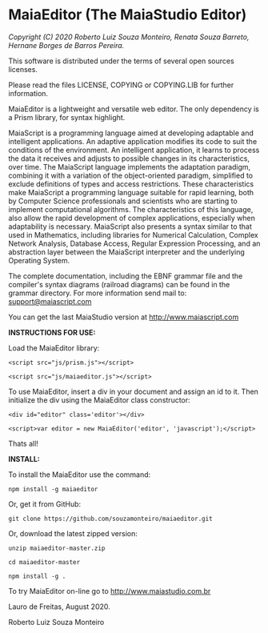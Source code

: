 # MaiaEditor (The MaiaStudio Editor)

*Copyright (C) 2020 Roberto Luiz Souza Monteiro,*
                    *Renata Souza Barreto,*
                    *Hernane Borges de Barros Pereira.*

This software is distributed under the terms of several open sources licenses.

Please read the files LICENSE, COPYING or COPYING.LIB for further information.

MaiaEditor is a lightweight and versatile web editor. The only dependency is a Prism library, for syntax highlight.

MaiaScript is a programming language aimed at developing adaptable and
intelligent applications. An adaptive application modifies its code to
suit the conditions of the environment. An intelligent application,
it learns to process the data it receives and adjusts to possible changes
in its characteristics, over time. The MaiaScript language implements the
adaptation paradigm, combining it with a variation of the object-oriented
paradigm, simplified to exclude definitions of types and access restrictions.
These characteristics make MaiaScript a programming language suitable for
rapid learning, both by Computer Science professionals and scientists who
are starting to implement computational algorithms. The characteristics of
this language, also allow the rapid development of complex applications,
especially when adaptability is necessary. MaiaScript also presents a syntax
similar to that used in Mathematics, including libraries for Numerical Calculation,
Complex Network Analysis, Database Access, Regular Expression Processing, and an
abstraction layer between the MaiaScript interpreter and the underlying Operating System.

The complete documentation, including the EBNF grammar file and the compiler's
syntax diagrams (railroad diagrams) can be found in the grammar directory.
For more information send mail to: support@maiascript.com

You can get the last MaiaStudio version at
http://www.maiascript.com

**INSTRUCTIONS FOR USE:**

Load the MaiaEditor library:

`<script src="js/prism.js"></script>`

`<script src="js/maiaeditor.js"></script>`

To use MaiaEditor, insert a div in your document and assign an id to it.
Then initialize the div using the MaiaEditor class constructor:

`<div id="editor" class='editor'></div>`

`<script>var editor = new MaiaEditor('editor', 'javascript');</script>`

Thats all!

**INSTALL:**

To install the MaiaEditor use the command:

`npm install -g maiaeditor`

Or, get it from GitHub:

`git clone https://github.com/souzamonteiro/maiaeditor.git`

Or, download the latest zipped version:

`unzip maiaeditor-master.zip`

`cd maiaeditor-master`

`npm install -g .`

To try MaiaEditor on-line go to http://www.maiastudio.com.br

Lauro de Freitas, August 2020.

Roberto Luiz Souza Monteiro

